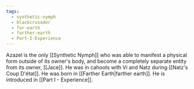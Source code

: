 ```yaml
---
tags:
  - synthetic-nymph
  - blackcrusader
  - far-earth
  - farther-earth
  - Part-I-Experience
---
```

Azazel is the only [[Synthetic Nymph]] who was able to manifest a physical form outside of its owner's body, and become a completely separate entity from its owner, [[Jace]]. He was in cahoots with Vi and Natz during [[Natz's Coup D'état]]. He was born in [[Farther Earth|farther earth]]. He is introduced in [[Part I - Experience]].